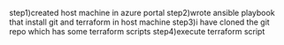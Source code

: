 step1)created host machine in azure portal 
step2)wrote ansible playbook that install git and terraform in host machine
step3)i have cloned the git repo which has some terraform scripts
step4)execute terraform script
